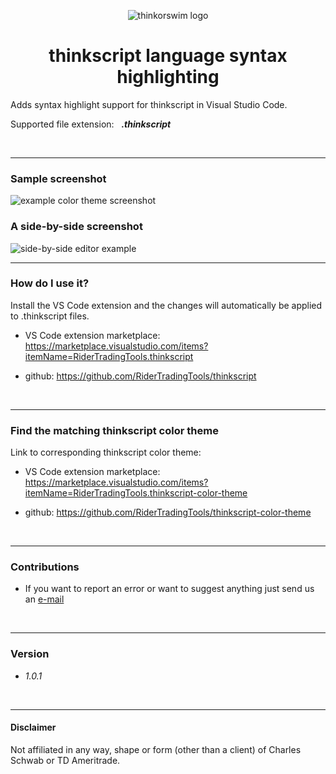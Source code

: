 
<p align="center"> <img src="https://ridertradingtools.com/images/thinkorswim.png" alt="thinkorswim logo"> </p>
<h1  align="center"> thinkscript language syntax highlighting </h1> 


Adds syntax highlight support for thinkscript in Visual Studio Code. 

Supported file extension: &nbsp; <b><i>.thinkscript</i></b>

<br>

---

### Sample screenshot
<img src="https://ridertradingtools.com/images/example_ts_color_theme.png" alt="example color theme screenshot">

<br>

### A side-by-side screenshot
<img src="https://ridertradingtools.com/images/side-by-side_example.png" alt="side-by-side editor example">

<br>

---

### How do I use it?

Install the VS Code extension and the changes will automatically be applied to .thinkscript files.

- VS Code extension marketplace:  https://marketplace.visualstudio.com/items?itemName=RiderTradingTools.thinkscript

- github: https://github.com/RiderTradingTools/thinkscript

<br>

---

### Find the matching thinkscript color theme
Link to corresponding thinkscript color theme: 

- VS Code extension marketplace:  https://marketplace.visualstudio.com/items?itemName=RiderTradingTools.thinkscript-color-theme

- github: https://github.com/RiderTradingTools/thinkscript-color-theme

<br>



---

### Contributions

- If you want to report an error or want to suggest anything just send us an [e-mail](mailto:tools@ridertradingtools.com)

<br>

---

### Version 
- *1.0.1*

<br>

---

#### Disclaimer
Not affiliated in any way, shape or form (other than a client) of Charles Schwab or TD Ameritrade.





